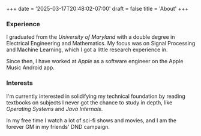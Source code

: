 +++
date = '2025-03-17T20:48:02-07:00'
draft = false
title = 'About'
+++


### Experience

I graduated from the *University of Maryland* with a double degree in Electrical Engineering and 
Mathematics. My focus was on Signal Processing and Machine Learning, which I got a little research experience in. 

Since then, I have worked at *Apple* as a software engineer on the 
Apple Music Android app. 


### Interests

I'm currently interested in solidifying my technical foundation by reading textbooks on subjects I never got the chance to study in depth, like _Operating Systems_ and _Java Internals_.

In my free time I watch a lot of sci-fi shows and movies, and I am the forever GM in my friends' DND campaign.

